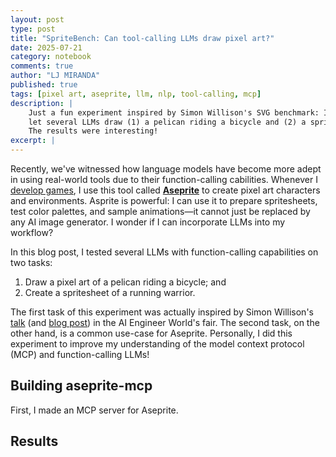 ```yaml
---
layout: post
type: post
title: "SpriteBench: Can tool-calling LLMs draw pixel art?"
date: 2025-07-21
category: notebook
comments: true
author: "LJ MIRANDA"
published: true
tags: [pixel art, aseprite, llm, nlp, tool-calling, mcp]
description: |
    Just a fun experiment inspired by Simon Willison's SVG benchmark: I created an MCP server based on a pixel art tool called Aseprite, and
    let several LLMs draw (1) a pelican riding a bicycle and (2) a spritesheet of a running warrior.
    The results were interesting!
excerpt: |
---
```


<span class="firstcharacter">R</span>ecently, we've witnessed how language models have become more adept in using real-world tools due to their function-calling cabilities. 
Whenever I [develop games](https://ljvmiranda921.itch.io), I use this tool called [**Aseprite**](https://www.aseprite.org/) to create pixel art characters and environments.
Asprite is powerful: I can use it to prepare spritesheets, test color palettes, and sample animations&mdash;it cannot just be replaced by any AI image generator. 
I wonder if I can incorporate LLMs into my workflow?

<!--Aseprite screenshot-->

In this blog post, I tested several LLMs with function-calling capabilities on two tasks:

1. Draw a pixel art of a pelican riding a bicycle; and
2. Create a spritesheet of a running warrior.

The first task of this experiment was actually inspired by Simon Willison's [talk](https://www.youtube.com/live/z4zXicOAF28?si=qcQ4qz8PeNEID5uF&t=5086) (and [blog post](https://simonwillison.net/tags/svg/)) in the AI Engineer World's fair.
The second task, on the other hand, is a common use-case for Aseprite.
Personally, I did this experiment to improve my understanding of the model context protocol (MCP) and function-calling LLMs!

## Building aseprite-mcp

First, I made an MCP server for Aseprite.


## Results


